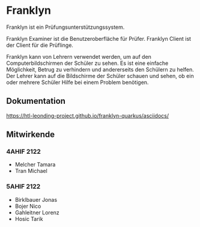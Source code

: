 # Franklyn

Franklyn ist ein Prüfungsunterstützungssystem.

Franklyn Examiner ist die Benutzeroberfläche für Prüfer. Franklyn Client ist der Client für die Prüflinge.

Franklyn kann von Lehrern verwendet werden, um auf den Computerbildschirmen der Schüler zu sehen.
Es ist eine einfache Möglichkeit, Betrug zu verhindern und andererseits den Schülern zu helfen.
Der Lehrer kann auf die Bildschirme der Schüler schauen und sehen, ob ein oder mehrere Schüler Hilfe bei einem Problem benötigen.


## Dokumentation
https://htl-leonding-project.github.io/franklyn-quarkus/asciidocs/

## Mitwirkende

### 4AHIF 2122

* Melcher Tamara
* Tran Michael

### 5AHIF 2122
* Birklbauer Jonas
* Bojer Nico
* Gahleitner Lorenz
* Hosic Tarik
